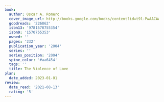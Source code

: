 ```yaml
---
book:
  author: Oscar A. Romero
  cover_image_url: http://books.google.com/books/content?id=t9l-PwAACAAJ&printsec=frontcover&img=1&zoom=1&source=gbs_api
  goodreads: '226862'
  isbn13: '9781570755354'
  isbn9: '1570755353'
  owned: ''
  pages: '232'
  publication_year: '2004'
  series: ''
  series_position: '2004'
  spine_color: '#aa6454'
  tags: ''
  title: The Violence of Love
plan:
  date_added: 2023-01-01
review:
  date_read: '2021-08-13'
  rating: '5'
---
```

